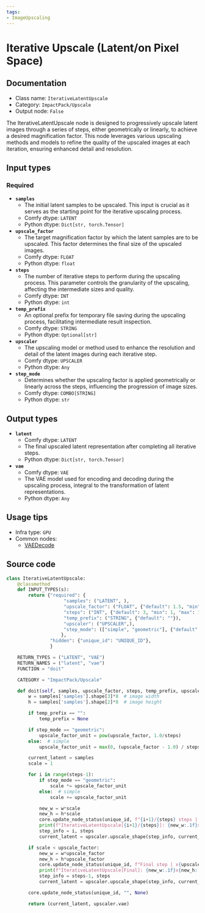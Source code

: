 ```yaml
---
tags:
- ImageUpscaling
---
```


# Iterative Upscale (Latent/on Pixel Space)
## Documentation
- Class name: `IterativeLatentUpscale`
- Category: `ImpactPack/Upscale`
- Output node: `False`

The IterativeLatentUpscale node is designed to progressively upscale latent images through a series of steps, either geometrically or linearly, to achieve a desired magnification factor. This node leverages various upscaling methods and models to refine the quality of the upscaled images at each iteration, ensuring enhanced detail and resolution.
## Input types
### Required
- **`samples`**
    - The initial latent samples to be upscaled. This input is crucial as it serves as the starting point for the iterative upscaling process.
    - Comfy dtype: `LATENT`
    - Python dtype: `Dict[str, torch.Tensor]`
- **`upscale_factor`**
    - The target magnification factor by which the latent samples are to be upscaled. This factor determines the final size of the upscaled images.
    - Comfy dtype: `FLOAT`
    - Python dtype: `float`
- **`steps`**
    - The number of iterative steps to perform during the upscaling process. This parameter controls the granularity of the upscaling, affecting the intermediate sizes and quality.
    - Comfy dtype: `INT`
    - Python dtype: `int`
- **`temp_prefix`**
    - An optional prefix for temporary file saving during the upscaling process, facilitating intermediate result inspection.
    - Comfy dtype: `STRING`
    - Python dtype: `Optional[str]`
- **`upscaler`**
    - The upscaling model or method used to enhance the resolution and detail of the latent images during each iterative step.
    - Comfy dtype: `UPSCALER`
    - Python dtype: `Any`
- **`step_mode`**
    - Determines whether the upscaling factor is applied geometrically or linearly across the steps, influencing the progression of image sizes.
    - Comfy dtype: `COMBO[STRING]`
    - Python dtype: `str`
## Output types
- **`latent`**
    - Comfy dtype: `LATENT`
    - The final upscaled latent representation after completing all iterative steps.
    - Python dtype: `Dict[str, torch.Tensor]`
- **`vae`**
    - Comfy dtype: `VAE`
    - The VAE model used for encoding and decoding during the upscaling process, integral to the transformation of latent representations.
    - Python dtype: `Any`
## Usage tips
- Infra type: `GPU`
- Common nodes:
    - [VAEDecode](../../Comfy/Nodes/VAEDecode.md)



## Source code
```python
class IterativeLatentUpscale:
    @classmethod
    def INPUT_TYPES(s):
        return {"required": {
                     "samples": ("LATENT", ),
                     "upscale_factor": ("FLOAT", {"default": 1.5, "min": 1, "max": 10000, "step": 0.1}),
                     "steps": ("INT", {"default": 3, "min": 1, "max": 10000, "step": 1}),
                     "temp_prefix": ("STRING", {"default": ""}),
                     "upscaler": ("UPSCALER",),
                     "step_mode": (["simple", "geometric"], {"default": "simple"})
                    },
                "hidden": {"unique_id": "UNIQUE_ID"},
                }

    RETURN_TYPES = ("LATENT", "VAE")
    RETURN_NAMES = ("latent", "vae")
    FUNCTION = "doit"

    CATEGORY = "ImpactPack/Upscale"

    def doit(self, samples, upscale_factor, steps, temp_prefix, upscaler, step_mode="simple", unique_id=None):
        w = samples['samples'].shape[3]*8  # image width
        h = samples['samples'].shape[2]*8  # image height

        if temp_prefix == "":
            temp_prefix = None

        if step_mode == "geometric":
            upscale_factor_unit = pow(upscale_factor, 1.0/steps)
        else:  # simple
            upscale_factor_unit = max(0, (upscale_factor - 1.0) / steps)

        current_latent = samples
        scale = 1

        for i in range(steps-1):
            if step_mode == "geometric":
                scale *= upscale_factor_unit
            else:  # simple
                scale += upscale_factor_unit

            new_w = w*scale
            new_h = h*scale
            core.update_node_status(unique_id, f"{i+1}/{steps} steps | x{scale:.2f}", (i+1)/steps)
            print(f"IterativeLatentUpscale[{i+1}/{steps}]: {new_w:.1f}x{new_h:.1f} (scale:{scale:.2f}) ")
            step_info = i, steps
            current_latent = upscaler.upscale_shape(step_info, current_latent, new_w, new_h, temp_prefix)

        if scale < upscale_factor:
            new_w = w*upscale_factor
            new_h = h*upscale_factor
            core.update_node_status(unique_id, f"Final step | x{upscale_factor:.2f}", 1.0)
            print(f"IterativeLatentUpscale[Final]: {new_w:.1f}x{new_h:.1f} (scale:{upscale_factor:.2f}) ")
            step_info = steps-1, steps
            current_latent = upscaler.upscale_shape(step_info, current_latent, new_w, new_h, temp_prefix)

        core.update_node_status(unique_id, "", None)

        return (current_latent, upscaler.vae)

```
